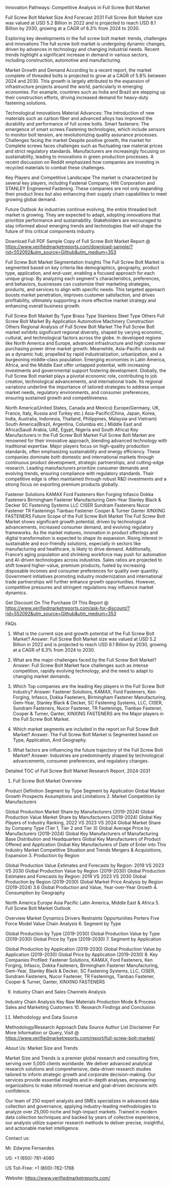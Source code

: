 Innovation Pathways: Competitive Analysis in Full Screw Bolt Market


Full Screw Bolt Market Size And Forecast 2031
Full Screw Bolt Market size was valued at USD 5.2 Billion in 2022 and is projected to reach USD 8.1 Billion by 2030, growing at a CAGR of 6.3% from 2024 to 2030.

Exploring key developments in the full screw bolt market: trends, challenges and innovations
The full screw bolt market is undergoing dynamic changes, driven by advances in technology and changing industrial needs. Recent trends highlight a significant increase in demand in various sectors, including construction, automotive and manufacturing.

Market Growth and Demand
According to a recent report, the market complete of threaded bolts is projected to grow at a CAGR of 5.8% between 2024 and 2030. This growth is largely attributed to the expansion of infrastructure projects around the world, particularly in emerging economies. For example, countries such as India and Brazil are stepping up their construction efforts, driving increased demand for heavy-duty fastening solutions.

Technological innovations
Material Advances: The introduction of new materials such as carbon fiber and advanced alloys has improved the durability and performance of full screw bolts.
Smart fasteners: The emergence of smart screws Fastening technologies, which include sensors to monitor bolt tension, are revolutionizing quality assurance processes.
Challenges facing the market
Despite positive growth, the market for Complete screws faces challenges such as fluctuating raw material prices and strict regulatory standards. Manufacturers are increasingly focusing on sustainability, leading to innovations in green production processes. A recent discussion on Reddit emphasized how companies are investing in recycled materials to combat these challenges.

Key Players and Competitive Landscape
The market is characterized by several key players, including Fastenal Company, Hilti Corporation and STANLEY Engineered Fastening. These companies are not only expanding their product lines but also enhancing their supply chain capabilities to meet growing global demand.

Future Outlook
As industries continue evolving, the entire threaded bolt market is growing. They are expected to adapt, adopting innovations that prioritize performance and sustainability. Stakeholders are encouraged to stay informed about emerging trends and technologies that will shape the future of this critical components industry.

Download Full PDF Sample Copy of Full Screw Bolt Market Report @ https://www.verifiedmarketreports.com/download-sample/?rid=552092&utm_source=Github&utm_medium=353

Full Screw Bolt Market Segmentation Insights
The Full Screw Bolt Market is segmented based on key criteria like demographics, geography, product type, application, and end-user, enabling a focused approach for each unique group. By analyzing each segment's characteristics, preferences, and behaviors, businesses can customize their marketing strategies, products, and services to align with specific needs. This targeted approach boosts market penetration, improves customer satisfaction, and drives profitability, ultimately supporting a more effective market strategy and enhancing overall business growth.

Full Screw Bolt Market By Type
Brass Type
Stainless Steel Type
Others
Full Screw Bolt Market By Application
Automotive
Machinery
Construction
Others
Regional Analysis of Full Screw Bolt Market
The Full Screw Bolt market exhibits significant regional diversity, shaped by varying economic, cultural, and technological factors across the globe. In developed regions like North America and Europe, advanced infrastructure and high consumer purchasing power drive market growth. Meanwhile, Asia-Pacific stands out as a dynamic hub, propelled by rapid industrialization, urbanization, and a burgeoning middle-class population. Emerging economies in Latin America, Africa, and the Middle East offer untapped potential, with increasing investments and governmental support fostering development. Globally, the Full Screw Bolt market plays a pivotal economic role, contributing to job creation, technological advancements, and international trade. Its regional variations underline the importance of tailored strategies to address unique market needs, regulatory environments, and consumer preferences, ensuring sustained growth and competitiveness.

North America(United States, Canada and Mexico)
Europe(Germany, UK, France, Italy, Russia and Turkey etc.)
Asia-Pacific(China, Japan, Korea, India, Australia, Indonesia, Thailand, Philippines, Malaysia and Vietnam)
South America(Brazil, Argentina, Columbia etc.)
Middle East and Africa(Saudi Arabia, UAE, Egypt, Nigeria and South Africa)
Key Manufacturers in the Full Screw Bolt Market
Full Screw Bolt Market are renowned for their innovative approach, blending advanced technology with traditional expertise. Major players focus on high-quality production standards, often emphasizing sustainability and energy efficiency. These companies dominate both domestic and international markets through continuous product development, strategic partnerships, and cutting-edge research. Leading manufacturers prioritize consumer demands and evolving trends, ensuring compliance with regulatory standards. Their competitive edge is often maintained through robust R&D investments and a strong focus on exporting premium products globally.

Fastener Solutions
KAMAX
Ford Fasteners
Ken Forging
Infasco
Dokka Fasteners
Birmingham Fastener Manufacturing
Gem-Year
Stanley Black & Decker
SC Fastening Systems
LLC
CISER
Sundram Fasteners
Nucor Fastener
TR Fastenings
Tianbao Fastener
Cooper & Turner
Ganter
XINXING FASTENERS
Future Scope of the Full Screw Bolt Market
The Full Screw Bolt Market shows significant growth potential, driven by technological advancements, increased consumer demand, and evolving regulatory frameworks. As the market matures, innovation in product offerings and digital transformation is expected to shape its expansion. Rising interest in sustainable and eco-friendly solutions, especially in sectors like manufacturing and healthcare, is likely to drive demand. Additionally, France’s aging population and shrinking workforce may push for automation and AI-driven technologies across industries. Sales ratios are projected to shift toward higher-value, premium products, fueled by increasing disposable incomes and consumer preferences for quality over quantity. Government initiatives promoting industry modernization and international trade partnerships will further enhance growth opportunities. However, competitive pressures and stringent regulations may influence market dynamics.

Get Discount On The Purchase Of This Report @ https://www.verifiedmarketreports.com/ask-for-discount/?rid=552092&utm_source=Github&utm_medium=353

FAQs
1. What is the current size and growth potential of the Full Screw Bolt Market?
Answer: Full Screw Bolt Market size was valued at USD 5.2 Billion in 2022 and is projected to reach USD 8.1 Billion by 2030, growing at a CAGR of 6.3% from 2024 to 2030.

2. What are the major challenges faced by the Full Screw Bolt Market?
Answer: Full Screw Bolt Market face challenges such as intense competition, rapidly evolving technology, and the need to adapt to changing market demands.

3. Which Top companies are the leading Key players in the Full Screw Bolt Industry?
Answer: Fastener Solutions, KAMAX, Ford Fasteners, Ken Forging, Infasco, Dokka Fasteners, Birmingham Fastener Manufacturing, Gem-Year, Stanley Black & Decker, SC Fastening Systems, LLC, CISER, Sundram Fasteners, Nucor Fastener, TR Fastenings, Tianbao Fastener, Cooper & Turner, Ganter, XINXING FASTENERS are the Major players in the Full Screw Bolt Market.

4. Which market segments are included in the report on Full Screw Bolt Market?
Answer: The Full Screw Bolt Market is Segmented based on Type, Application, And Geography.

5. What factors are influencing the future trajectory of the Full Screw Bolt Market?
Answer: Industries are predominantly shaped by technological advancements, consumer preferences, and regulatory changes.

Detailed TOC of Full Screw Bolt Market Research Report, 2024-2031
1. Full Screw Bolt Market Overview

Product Definition
Segment by Type
Segment by Application
Global Market Growth Prospects
Assumptions and Limitations
2. Market Competition by Manufacturers

Global Production Market Share by Manufacturers (2019-2024)
Global Production Value Market Share by Manufacturers (2019-2024)
Global Key Players of Industry Ranking, 2022 VS 2023 VS 2024
Global Market Share by Company Type (Tier 1, Tier 2 and Tier 3)
Global Average Price by Manufacturers (2019-2024)
Global Key Manufacturers of Manufacturing Base Distribution and Headquarters
Global Key Manufacturers of Product Offered and Application
Global Key Manufacturers of Date of Enter into This Industry
Market Competitive Situation and Trends
Mergers & Acquisitions, Expansion
3. Production by Region

Global Production Value Estimates and Forecasts by Region: 2019 VS 2023 VS 2030
Global Production Value by Region (2019-2030)
Global Production Estimates and Forecasts by Region: 2019 VS 2023 VS 2030
Global Production by Region (2019-2030)
Global Market Price Analysis by Region (2019-2024) 3.6 Global Production and Value, Year-over-Year Growth
4. Consumption by Geography

North America
Europe
Asia Pacific
Latin America, Middle East & Africa
5. Full Screw Bolt Market Outlook

Overview
Market Dynamics
Drivers
Restraints
Opportunities
Porters Five Force Model
Value Chain Analysis 
6. Segment by Type

Global Production by Type (2019-2030)
Global Production Value by Type (2019-2030)
Global Price by Type (2019-2030)
7. Segment by Application

Global Production by Application (2019-2030)
Global Production Value by Application (2019-2030)
Global Price by Application (2019-2030)
8. Key Companies Profiled: Fastener Solutions, KAMAX, Ford Fasteners, Ken Forging, Infasco, Dokka Fasteners, Birmingham Fastener Manufacturing, Gem-Year, Stanley Black & Decker, SC Fastening Systems, LLC, CISER, Sundram Fasteners, Nucor Fastener, TR Fastenings, Tianbao Fastener, Cooper & Turner, Ganter, XINXING FASTENERS

9. Industry Chain and Sales Channels Analysis

Industry Chain Analysis
Key Raw Materials
Production Mode & Process
Sales and Marketing
Customers
10. Research Findings and Conclusion

11. Methodology and Data Source

Methodology/Research Approach
Data Source
Author List
Disclaimer
For More Information or Query, Visit @ https://www.verifiedmarketreports.com/report/full-screw-bolt-market/

About Us: Market Size and Trends

Market Size and Trends is a premier global research and consulting firm, serving over 5,000 clients worldwide. We deliver advanced analytical research solutions and comprehensive, data-driven research studies tailored to inform strategic growth and corporate decision-making. Our services provide essential insights and in-depth analyses, empowering organizations to make informed revenue and goal-driven decisions with confidence.

Our team of 250 expert analysts and SMEs specializes in advanced data collection and governance, applying industry-leading methodologies to analyze over 25,000 niche and high-impact markets. Trained in modern data collection techniques and backed by years of collective experience, our analysts utilize superior research methods to deliver precise, insightful, and actionable market intelligence.

Contact us:

Mr. Edwyne Fernandes

US: +1 (650)-781-4080

US Toll-Free: +1 (800)-782-1768

Website: https://www.verifiedmarketreports.com/
